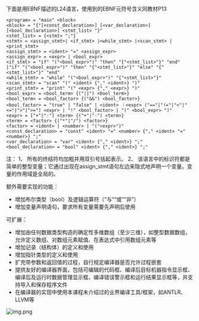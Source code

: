 下面是用EBNF描述的L24语言，使用到的EBNF元符号含义同教材P13
````
<program> = "main" <block>
<block> = "{"[<const_declaration>] [<var_declaration>] [<bool_declaration>] <stmt_list> "}"
<stmt_list> = {<stmt> ";"}
<stmt> = <assign_stmt>| <if_stmt> |<while_stmt> |<scan_stmt> | <print_stmt>
<assign_stmt> = <ident> "=" <assign_expr>
<assign_expr> = <expr> | <bool_expr>
<if_stmt> = "if" "("<bool_expr>")" "then" "{"<stmt_list>"}" "end"
|"if" "("<bool_expr>")" "then" "{"<stmt_list>"}" "else" "{"<stmt_list>"}" "end"
<while_stmt> = "while" "("<bool_expr>")" "{"<stmt_list>"}"
<scan_stmt> = "scan" "(" <ident> {"," <ident>} ")"
<print_stmt> = "print" "(" <expr> {"," <expr>} ")"
<bool_expr> = <bool_term> {("||") <bool_term>}
<bool_term> = <bool_factor> {("&&") <bool_factor>}
<bool_factor> = "true" | "false" | <ident> ｜<expr> ("=="|"!="|"<"|"<="|">"|">=") <expr> | "!" <bool_factor> | "(" <bool_expr> ")"
<expr> = ["+"|"-"] <term> {("+"|"-") <term>}
<term> = <factor> {("*"|"/") <factor>}
<factor> = <ident> | <number> | "("<expr>")"
<const_declaration> = "const" <ident> "=" <number> {"," <ident> "=" <number>} ";"
<var_declaration> = "var" <ident> {"," <ident>} ";"
<bool_declaration> = "bool" <ident> {"," <ident>} ";"
````

注：
1、	所有的终结符均加粗并用双引号括起表示。
2、	该语言中的标识符都是简单的整型变量；它通过出现在assign_stmt语句左边来隐式地声明一个变量。变量的作用域是全局的。

额外需要实现的功能：
-	增加布尔类型（bool）及逻辑运算符（“与”“或”“非”）
-	增加变量声明语句，要求所有变量需要先声明后使用

可扩展：
-	增加由任何数据类型构造的确定性多维数组（至少三维），如整型数据数组，允许定义数组、对数组元素赋值、在表达式中引用数组元素等
-	增加记录（结构体）的定义和使用
-	增加指针类型的定义和使用
-	扩充带参数和返回值的过程，自行规定编译器是否允许过程嵌套
-	提供友好的编译器界面，包括可编辑的代码框、编译后目标机器指令显示框、编译后及运行时数据管理显示框、编译错误警示框和运行结果显示框等，并支持导入和保存程序文件
-	在编译器的实现中使用本课程未介绍过的业界编译工具/框架，如ANTLR、LLVM等

![img.png](img.png)
